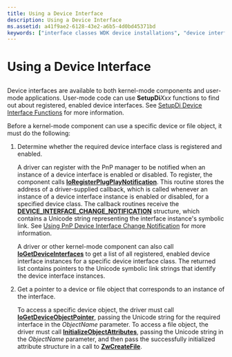 ```yaml
---
title: Using a Device Interface
description: Using a Device Interface
ms.assetid: a41f9ae2-6128-43e2-a6b5-4d0bd45371bd
keywords: ["interface classes WDK device installations", "device interface classes WDK device installations"]
---
```


# Using a Device Interface


## <a href="" id="ddk-using-a-device-interface-dg"></a>


Device interfaces are available to both kernel-mode components and user-mode applications. User-mode code can use **SetupDi***Xxx* functions to find out about registered, enabled device interfaces. See [SetupDi Device Interface Functions](using-device-installation-functions.md#ddk-setupdi-device-interface-functions-dg) for more information.

Before a kernel-mode component can use a specific device or file object, it must do the following:

1.  Determine whether the required device interface class is registered and enabled.

    A driver can register with the PnP manager to be notified when an instance of a device interface is enabled or disabled. To register, the component calls [**IoRegisterPlugPlayNotification**](https://msdn.microsoft.com/library/windows/hardware/ff549526). This routine stores the address of a driver-supplied callback, which is called whenever an instance of a device interface instance is enabled or disabled, for a specified device class. The callback routines receive the [**DEVICE\_INTERFACE\_CHANGE\_NOTIFICATION**](https://msdn.microsoft.com/library/windows/hardware/ff543134) structure, which contains a Unicode string representing the interface instance's symbolic link. See [Using PnP Device Interface Change Notification](https://msdn.microsoft.com/library/windows/hardware/ff565474) for more information.

    A driver or other kernel-mode component can also call [**IoGetDeviceInterfaces**](https://msdn.microsoft.com/library/windows/hardware/ff549186) to get a list of all registered, enabled device interface instances for a specific device interface class. The returned list contains pointers to the Unicode symbolic link strings that identify the device interface instances.

2.  Get a pointer to a device or file object that corresponds to an instance of the interface.

    To access a specific device object, the driver must call [**IoGetDeviceObjectPointer**](https://msdn.microsoft.com/library/windows/hardware/ff549198), passing the Unicode string for the required interface in the *ObjectName* parameter. To access a file object, the driver must call [**InitializeObjectAttributes**](https://msdn.microsoft.com/library/windows/hardware/ff547804), passing the Unicode string in the *ObjectName* parameter, and then pass the successfully initialized attribute structure in a call to [**ZwCreateFile**](https://msdn.microsoft.com/library/windows/hardware/ff566424).

 

 





